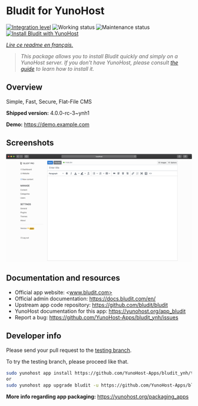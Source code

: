 <!--
N.B.: This README was automatically generated by https://github.com/YunoHost/apps/tree/master/tools/README-generator
It shall NOT be edited by hand.
-->

# Bludit for YunoHost

[![Integration level](https://dash.yunohost.org/integration/bludit.svg)](https://dash.yunohost.org/appci/app/bludit) ![Working status](https://ci-apps.yunohost.org/ci/badges/bludit.status.svg) ![Maintenance status](https://ci-apps.yunohost.org/ci/badges/bludit.maintain.svg)  
[![Install Bludit with YunoHost](https://install-app.yunohost.org/install-with-yunohost.svg)](https://install-app.yunohost.org/?app=bludit)

*[Lire ce readme en français.](./README_fr.md)*

> *This package allows you to install Bludit quickly and simply on a YunoHost server.
If you don't have YunoHost, please consult [the guide](https://yunohost.org/#/install) to learn how to install it.*

## Overview

Simple, Fast, Secure, Flat-File CMS

**Shipped version:** 4.0.0-rc-3~ynh1


**Demo:** https://demo.example.com

## Screenshots

![Screenshot of Bludit](./doc/screenshots/bludit_1_en.png)

## Documentation and resources

* Official app website: <www.bludit.com>
* Official admin documentation: <https://docs.bludit.com/en/>
* Upstream app code repository: <https://github.com/bludit/bludit>
* YunoHost documentation for this app: <https://yunohost.org/app_bludit>
* Report a bug: <https://github.com/YunoHost-Apps/bludit_ynh/issues>

## Developer info

Please send your pull request to the [testing branch](https://github.com/YunoHost-Apps/bludit_ynh/tree/testing).

To try the testing branch, please proceed like that.

``` bash
sudo yunohost app install https://github.com/YunoHost-Apps/bludit_ynh/tree/testing --debug
or
sudo yunohost app upgrade bludit -u https://github.com/YunoHost-Apps/bludit_ynh/tree/testing --debug
```

**More info regarding app packaging:** <https://yunohost.org/packaging_apps>
